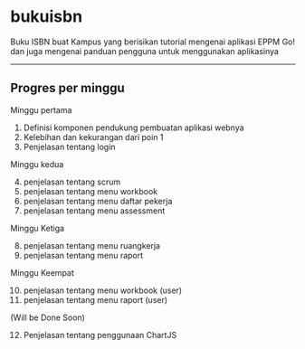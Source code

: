 # bukuisbn
Buku ISBN buat Kampus yang berisikan tutorial mengenai aplikasi EPPM Go! dan juga mengenai panduan pengguna untuk menggunakan aplikasinya

------------------------------------------------
Progres per minggu
------------------------------------------------

Minggu pertama

1. Definisi komponen pendukung pembuatan aplikasi webnya
2. Kelebihan dan kekurangan dari poin 1
3. Penjelasan tentang login

Minggu kedua

4. penjelasan tentang scrum
5. penjelasan tentang menu workbook
6. penjelasan tentang menu daftar pekerja
7. penjelasan tentang menu assessment

Minggu Ketiga

8. penjelasan tentang menu ruangkerja
9. penjelasan tentang menu raport

Minggu Keempat

10. penjelasan tentang menu workbook (user)
11. penjelasan tentang menu raport (user)

(Will be Done Soon)

12. Penjelasan tentang penggunaan ChartJS
